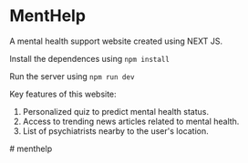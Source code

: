 
# MentHelp

A mental health support website created using NEXT JS.

Install the dependences using `npm install`

Run the server using `npm run dev`

Key features of this website:

1. Personalized quiz to predict mental health status.
2. Access to trending news articles related to mental health.
3. List of psychiatrists nearby to the user's location.


#   m e n t h e l p  
 